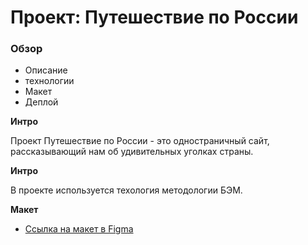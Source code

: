 # Проект: Путешествие по России

### Обзор
* Описание
* технологии
* Макет
* Деплой

**Интро**

Проект Путешествие по России - это одностраничный сайт, рассказывающий нам об удивительных уголках страны.

**Интро**

В проекте используется техология методологии БЭМ.

**Макет**

* [Ссылка на макет в Figma](https://www.figma.com/file/5S2WSbEFL6awjVWJ0NWL8Q/Sprint-3_-Russia-_-desktop-mobile?node-id=28503%3A0)

